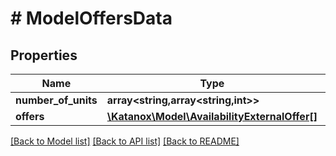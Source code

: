 # # ModelOffersData

## Properties

Name | Type | Description | Notes
------------ | ------------- | ------------- | -------------
**number_of_units** | **array<string,array<string,int>>** |  | [optional]
**offers** | [**\Katanox\Model\AvailabilityExternalOffer[]**](AvailabilityExternalOffer.md) |  | [optional]

[[Back to Model list]](../../README.md#models) [[Back to API list]](../../README.md#endpoints) [[Back to README]](../../README.md)
